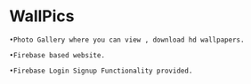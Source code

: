 # WallPics

    •Photo Gallery where you can view , download hd wallpapers.

    •Firebase based website.
    
    •Firebase Login Signup Functionality provided.
  
